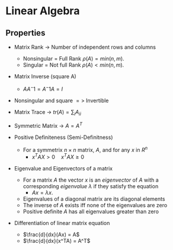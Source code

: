 # Linear Algebra

## Properties
- Matrix Rank -> Number of independent rows and columns
	- Nonsingular = Full Rank  $\rho(A) = min(n,m)$.
	- Singular = Not full Rank $\rho(A) < min(n,m)$.

- Matrix Inverse (square A)
	- $AA^-1 = A^-1A = I$

- Nonsingular and square $=>$ Invertible

- Matrix Trace -> $tr(A) = \sum_i A_{ii}$

- Symmetric Matrix -> $A = A^T$

- Positive Definiteness (Semi-Definitness)

	- For a symmetrix $n\times n$ matrix, $A$, and for any $x$ in $R^n$
		- $x^TAX>0 \quad x^TAX \geq 0$

- Eigenvalue and Eigenvectors of a matrix
	- For a matrix $A$ the vector $x$ is an *eigenvector* of $A$ with a corresponding *eigenvalue* $\lambda$ if they satisfy the equation
		- $Ax = \lambda x$.
	- Eigenvalues of a diagonal matrix are its diagonal elements
	- The inverse of $A$ exists iff none of the eigenvalues are zero
	- Positive definite $A$ has all eigenvalues greater than zero
- Differentiation of linear matrix equation

	- $\frac{d}{dx}(Ax) = A$
	- $\frac{d}{dx}(x^TA) = A^T$
